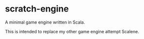 scratch-engine
==============

A minimal game engine written in Scala.

This is intended to replace my other game engine attempt Scalene.
